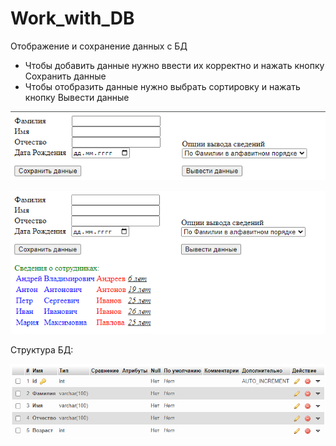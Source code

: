 # Work_with_DB
Отображение и сохранение данных с БД
- Чтобы добавить данные нужно ввести их корректно и нажать кнопку Сохранить данные
- Чтобы отобразить данные нужно выбрать сортировку и нажать кнопку Вывести данные

![save](img/save.png)

![print](img/print.png)

Структура БД:

![db](img/db.png)
